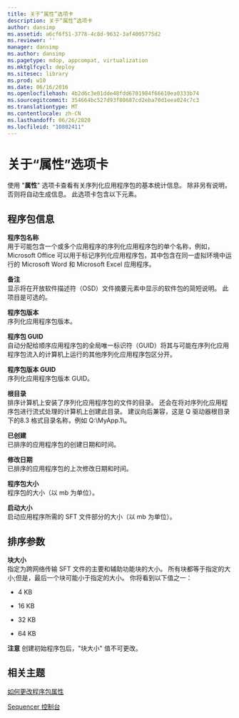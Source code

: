 ```yaml
---
title: 关于“属性”选项卡
description: 关于“属性”选项卡
author: dansimp
ms.assetid: a6cf6f51-3778-4c8d-9632-3af4005775d2
ms.reviewer: ''
manager: dansimp
ms.author: dansimp
ms.pagetype: mdop, appcompat, virtualization
ms.mktglfcycl: deploy
ms.sitesec: library
ms.prod: w10
ms.date: 06/16/2016
ms.openlocfilehash: 4b2d6c3e01dde48fdd6701984f66610ea0333b74
ms.sourcegitcommit: 354664bc527d93f80687cd2eba70d1eea024c7c3
ms.translationtype: MT
ms.contentlocale: zh-CN
ms.lasthandoff: 06/26/2020
ms.locfileid: "10802411"
---
```

# 关于“属性”选项卡


使用 "**属性**" 选项卡查看有关序列化应用程序包的基本统计信息。 除非另有说明，否则将自动生成信息。 此选项卡包含以下元素。

## 程序包信息


<a href="" id="package-name"></a>**程序包名称**  
用于可能包含一个或多个应用程序的序列化应用程序包的单个名称，例如，Microsoft Office 可以用于标记序列化应用程序包，其中包含在同一虚拟环境中运行的 Microsoft Word 和 Microsoft Excel 应用程序。

<a href="" id="comments"></a>**备注**  
显示将在开放软件描述符（OSD）文件摘要元素中显示的软件包的简短说明。 此项目是可选的。

<a href="" id="package-version"></a>**程序包版本**  
序列化应用程序包版本。

<a href="" id="package-guid"></a>**程序包 GUID**  
自动分配给顺序应用程序包的全局唯一标识符（GUID）将其与可能在序列化应用程序包流入的计算机上运行的其他序列化应用程序包区分开。

<a href="" id="package-version-guid"></a>**程序包版本 GUID**  
序列化应用程序包版本 GUID。

<a href="" id="root-directory"></a>**根目录**  
排序计算机上安装了序列化应用程序包的文件的目录。 还会在将对序列化应用程序包进行流式处理的计算机上创建此目录。 建议向后兼容，这是 Q 驱动器根目录下的8.3 格式目录名称，例如 Q:\\MyApp.1\\。

<a href="" id="created"></a>**已创建**  
已排序的应用程序包的创建日期和时间。

<a href="" id="modified"></a>**修改日期**  
已排序的应用程序包的上次修改日期和时间。

<a href="" id="package-size"></a>**程序包大小**  
程序包的大小（以 mb 为单位）。

<a href="" id="launch-size"></a>**启动大小**  
启动应用程序所需的 SFT 文件部分的大小（以 mb 为单位）。

## 排序参数


<a href="" id="block-size"></a>**块大小**  
指定为跨网络传输 SFT 文件的主要和辅助功能块的大小。 所有块都等于指定的大小;但是，最后一个块可能小于指定的大小。 你将看到以下值之一：

-   4 KB

-   16 KB

-   32 KB

-   64 KB

**注意** 创建初始程序包后，"块大小" 值不可更改。

 

## 相关主题


[如何更改程序包属性](how-to-change-package-properties.md)

[Sequencer 控制台](sequencer-console.md)

 

 





